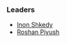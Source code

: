 ### Leaders

* [Inon Shkedy](mailto:inon.shkedy@owasp.org)
* [Roshan Piyush](mailto:roshan.piyush@owasp.org) 
